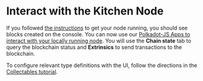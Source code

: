 # Interact with the Kitchen Node

If you followed [the instructions](./runnode.md) to get your node running, you should see blocks created on the console. You can now use our [Polkadot-JS Apps to interact with your locally running node](https://polkadot.js.org/apps/#/explorer?rpc=ws://127.0.0.1:9944). You will use the **Chain state** tab to query the blockchain status and **Extrinsics** to send transactions to the blockchain.

To configure relevant type definitions with the UI, follow the directions in the [Collectables tutorial](https://substrate.dev/substrate-collectables-workshop/#/4/rendering-kitties).